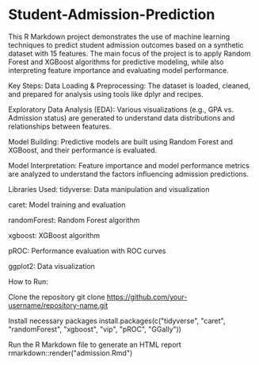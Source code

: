 # Student-Admission-Prediction
This R Markdown project demonstrates the use of machine learning techniques to predict student admission outcomes based on a synthetic dataset with 15 features. The main focus of the project is to apply Random Forest and XGBoost algorithms for predictive modeling, while also interpreting feature importance and evaluating model performance.

Key Steps:
Data Loading & Preprocessing: The dataset is loaded, cleaned, and prepared for analysis using tools like dplyr and recipes.

Exploratory Data Analysis (EDA): Various visualizations (e.g., GPA vs. Admission status) are generated to understand data distributions and relationships between features.

Model Building: Predictive models are built using Random Forest and XGBoost, and their performance is evaluated.

Model Interpretation: Feature importance and model performance metrics are analyzed to understand the factors influencing admission predictions.

Libraries Used:
tidyverse: Data manipulation and visualization

caret: Model training and evaluation

randomForest: Random Forest algorithm

xgboost: XGBoost algorithm

pROC: Performance evaluation with ROC curves

ggplot2: Data visualization

How to Run:

Clone the repository
git clone https://github.com/your-username/repository-name.git

Install necessary packages
install.packages(c("tidyverse", "caret", "randomForest", "xgboost", "vip", "pROC", "GGally"))

Run the R Markdown file to generate an HTML report
rmarkdown::render("admission.Rmd")
